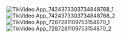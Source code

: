 ![TikVideo App_7424373303734848768_1](https://github.com/user-attachments/assets/4fbdb269-99c0-4469-859b-19d5bb4dc546)
![TikVideo App_7424373303734848768_2](https://github.com/user-attachments/assets/ece8f162-11f8-4bc2-8aa3-665d7e459b0c)
![TikVideo App_7287281109753154870_1](https://github.com/user-attachments/assets/d878db42-84bc-462c-9a87-fe846152496e)
![TikVideo App_7287281109753154870_2](https://github.com/user-attachments/assets/c2af4809-696d-4f6d-8105-ebb13ca55bca)

